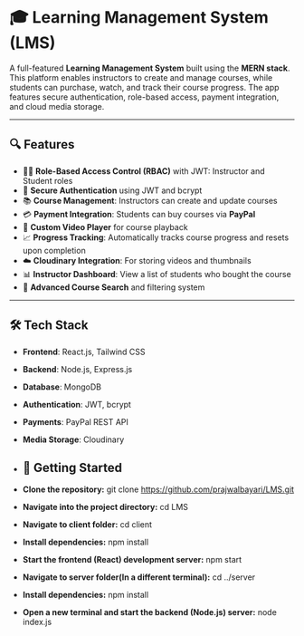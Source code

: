 # 🎓 Learning Management System (LMS)

A full-featured **Learning Management System** built using the **MERN stack**. This platform enables instructors to create and manage courses, while students can purchase, watch, and track their course progress. The app features secure authentication, role-based access, payment integration, and cloud media storage.

---

## 🔍 Features

- 🧑‍🏫 **Role-Based Access Control (RBAC)** with JWT: Instructor and Student roles
- 🔐 **Secure Authentication** using JWT and bcrypt
- 📚 **Course Management**: Instructors can create and update courses
- 💳 **Payment Integration**: Students can buy courses via **PayPal**
- 🎥 **Custom Video Player** for course playback
- 📈 **Progress Tracking**: Automatically tracks course progress and resets upon completion
- ☁️ **Cloudinary Integration**: For storing videos and thumbnails
- 📊 **Instructor Dashboard**: View a list of students who bought the course
- 🔎 **Advanced Course Search** and filtering system

---

## 🛠️ Tech Stack

- **Frontend**: React.js, Tailwind CSS
- **Backend**: Node.js, Express.js
- **Database**: MongoDB
- **Authentication**: JWT, bcrypt
- **Payments**: PayPal REST API
- **Media Storage**: Cloudinary

- ## 🚀 Getting Started

- **Clone the repository:** git clone https://github.com/prajwalbayari/LMS.git
- **Navigate into the project directory:** cd LMS
- **Navigate to client folder:** cd client
- **Install dependencies:** npm install
- **Start the frontend (React) development server:** npm start
- **Navigate to server folder(In a different terminal):** cd ../server
- **Install dependencies:** npm install
- **Open a new terminal and start the backend (Node.js) server:** node index.js
